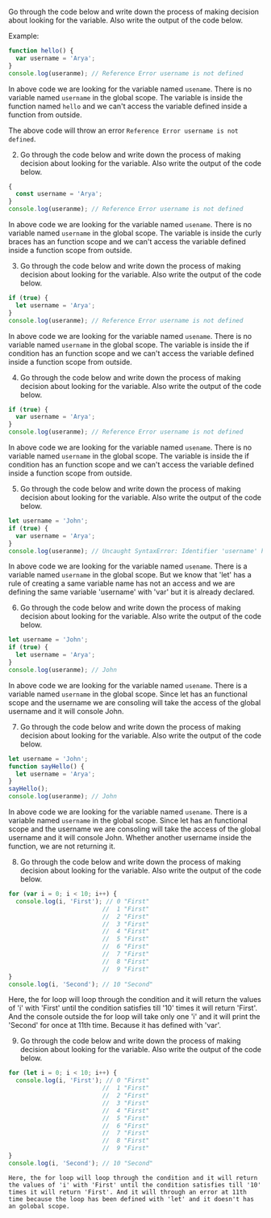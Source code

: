 Go through the code below and write down the process of making decision about looking for the variable. Also write the output of the code below.

Example:

```js
function hello() {
  var username = 'Arya';
}
console.log(useranme); // Reference Error username is not defined
```

In above code we are looking for the variable named `usename`. There is no variable named `username` in the global scope. The variable is inside the function named `hello` and we can't access the variable defined inside a function from outside.

The above code will throw an error `Reference Error username is not defined`.

2. Go through the code below and write down the process of making decision about looking for the variable. Also write the output of the code below.

```js
{
  const username = 'Arya';
}
console.log(useranme); // Reference Error username is not defined
```
In above code we are looking for the variable named `usename`. There is no variable named `username` in the global scope. The variable is inside the curly braces has an function scope and we can't access the variable defined inside a function scope from outside.

3. Go through the code below and write down the process of making decision about looking for the variable. Also write the output of the code below.

```js
if (true) {
  let username = 'Arya';
}
console.log(useranme); // Reference Error username is not defined
```
In above code we are looking for the variable named `usename`. There is no variable named `username` in the global scope. The variable is inside the if condition has an function scope and we can't access the variable defined inside a function scope from outside.

4. Go through the code below and write down the process of making decision about looking for the variable. Also write the output of the code below.

```js
if (true) {
  var username = 'Arya';
}
console.log(useranme); // Reference Error username is not defined
```
In above code we are looking for the variable named `usename`. There is no variable named `username` in the global scope. The variable is inside the if condition has an function scope and we can't access the variable defined inside a function scope from outside.

5. Go through the code below and write down the process of making decision about looking for the variable. Also write the output of the code below.

```js
let username = 'John';
if (true) {
  var username = 'Arya';
}
console.log(useranme); // Uncaught SyntaxError: Identifier 'username' has already been declared
```
In above code we are looking for the variable named `usename`. There is a variable named `username` in the global scope. But we know that 'let' has a rule of creating a same variable name has not an access and we are defining the same variable 'username' with 'var' but it is already declared.

6. Go through the code below and write down the process of making decision about looking for the variable. Also write the output of the code below.

```js
let username = 'John';
if (true) {
  let username = 'Arya';
}
console.log(useranme); // John
```
In above code we are looking for the variable named `usename`. There is a variable named `username` in the global scope. Since let has an functional scope and the username we are consoling will take the access of the global username and it will console John.

7. Go through the code below and write down the process of making decision about looking for the variable. Also write the output of the code below.

```js
let username = 'John';
function sayHello() {
  let username = 'Arya';
}
sayHello();
console.log(useranme); // John
```
In above code we are looking for the variable named `usename`. There is a variable named `username` in the global scope. Since let has an functional scope and the username we are consoling will take the access of the global username and it will console John. Whether another username inside the function, we are not returning it.

8. Go through the code below and write down the process of making decision about looking for the variable. Also write the output of the code below.

```js
for (var i = 0; i < 10; i++) {
  console.log(i, 'First'); // 0 "First"
                          //  1 "First"
                          //  2 "First"
                          //  3 "First"
                          //  4 "First"
                          //  5 "First"
                          //  6 "First"
                          //  7 "First"
                          //  8 "First"
                          //  9 "First"
}
console.log(i, 'Second'); // 10 "Second"
```
Here, the for loop will loop through the condition and it will return the values of 'i' with 'First' until the condition satisfies till '10' times it will return 'First'. And the console outside the for loop will take only one 'i' and it will print the 'Second' for once at 11th time. Because it has defined with 'var'.

9. Go through the code below and write down the process of making decision about looking for the variable. Also write the output of the code below.

```js
for (let i = 0; i < 10; i++) {
  console.log(i, 'First'); // 0 "First"
                          //  1 "First"
                          //  2 "First"
                          //  3 "First"
                          //  4 "First"
                          //  5 "First"
                          //  6 "First"
                          //  7 "First"
                          //  8 "First"
                          //  9 "First"
}
console.log(i, 'Second'); // 10 "Second"
```
```
Here, the for loop will loop through the condition and it will return the values of 'i' with 'First' until the condition satisfies till '10' times it will return 'First'. And it will through an error at 11th time because the loop has been defined with 'let' and it doesn't has an golobal scope.

